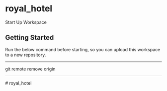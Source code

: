 # royal_hotel

Start Up Workspace

## Getting Started

Run the below command before starting, so you can upload this workspace to a new repository.

---

git remote remove origin

---
#   r o y a l _ h o t e l  
 